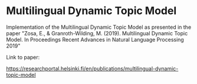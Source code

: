 # Multilingual Dynamic Topic Model
Implementation of the Multilingual Dynamic Topic Model as presented in the paper "Zosa, E., & Granroth-Wilding, M. (2019). Multilingual Dynamic Topic Model. In Proceedings Recent Advances in Natural Language Processing 2019" 

Link to paper:

https://researchportal.helsinki.fi/en/publications/multilingual-dynamic-topic-model

